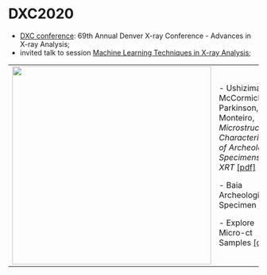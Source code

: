 DXC2020
=======

-	[DXC conference](http://www.dxcicdd.com/): 69th Annual Denver X-ray Conference - Advances in X-ray Analysis;
-	invited talk to session [Machine Learning Techniques in X-ray Analysis](http://www.dxcicdd.com/20/program.htm);

<table border="0">
 <tr>
    <td><img src="http://www.dxcicdd.com/20/images/virtualheader.png" width="400">
    </td>
    <td>
     <p>
      - Ushizima, McCormick, Xu, Parkinson, Monteiro, <i> Microstructural Characterization of Archeological Specimens from XRT </i> <a href="https://github.com/dani-lbnl/DXC2020/blob/master/DXC2020dani.pdf">[pdf]</a> <p>
      - Baia Archeological Specimen <a href="https://zenodo.org/record/3890837#.Xue18WpKiA1">[data]</a> <p>
      - Explore Micro-ct Samples <a href="https://github.com/dani-lbnl/DXC2020/tree/master/code">[code]</a>
      </td>
 </tr>
</table>
